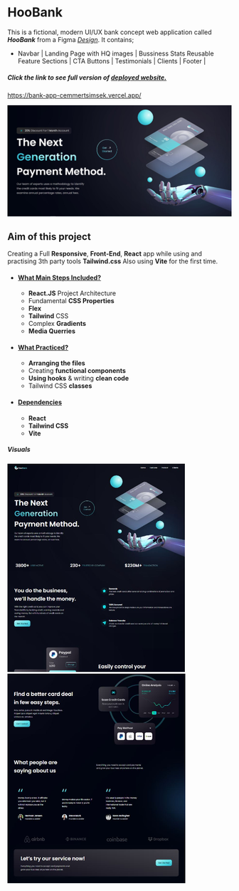 # HooBank

This is a fictional, modern UI/UX bank concept web application called ***HooBank*** from a Figma [*Design*](https://www.figma.com/file/bUGIPys15E78w9bs1l4tgS/HooBank?t=4tuo78D1jRAQL4Sj-0). It contains;

- Navbar | Landing Page with HQ images | Bussiness Stats
 Reusable Feature Sections | CTA Buttons | Testimonials | Clients | Footer |

##### Click the link to see full version of [deployed website.](https://bank-app-cemmertsimsek.vercel.app/)
https://bank-app-cemmertsimsek.vercel.app/


![](bank-app/src/assets/bank-app.JPG)


## Aim of this project
Creating a Full **Responsive**, **Front-End**, **React** app while using and practising 3th party tools **Tailwind.css** Also using **Vite** for the first time. 

- #### <ins>What Main Steps Included?
    - **React.JS** Project Architecture
    - Fundamental **CSS Properties**
    - **Flex**
    - **Tailwind** CSS
    - Complex **Gradients**
    - **Media Querries**

- #### <ins>What Practiced?
    - **Arranging the files**
    - Creating **functional components**
    - **Using hooks** & writing **clean code**
    - Tailwind CSS **classes** 
        
- #### <ins>Dependencies

    - **React**
    - **Tailwind CSS**
    - **Vite**

##### Visuals
[<img src="bank-app/src/assets/bank-app-1.JPG" width="400px"/>](bank-app/src/assets/bank-app-1.JPG) [<img src="bank-app/src/assets/bank-app-2.JPG" width="400px"/>](bank-app/src/assets/bank-app-2.JPG)